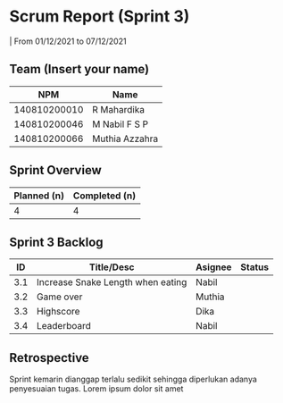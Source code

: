 # Scrum Report (Sprint 3)
| From 01/12/2021 to 07/12/2021

## Team (Insert your name)
| NPM          | Name           |
| ------------ | -------------- |
| 140810200010 | R Mahardika    |
| 140810200046 | M Nabil F S P  |
| 140810200066 | Muthia Azzahra |

## Sprint Overview
| Planned (n)   | Completed (n) |
| ------------- |-------------- |
| 4             | 4             |

## Sprint 3 Backlog

| ID  | Title/Desc | Asignee | Status |
| --- | ---------- | ------- | ------ |
| 3.1 | Increase Snake Length when eating | Nabil |
| 3.2 | Game over | Muthia | 
| 3.3 | Highscore | Dika |
| 3.4 | Leaderboard | Nabil | 

## Retrospective 

Sprint kemarin dianggap terlalu sedikit sehingga diperlukan adanya penyesuaian tugas. Lorem ipsum dolor sit amet

